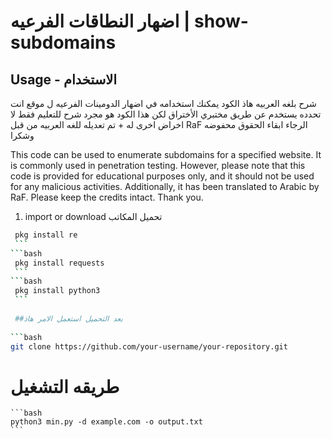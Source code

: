 # اضهار النطاقات الفرعيه | show-subdomains


## Usage - الاستخدام
شرح بلغه العربيه
هاذ الكود يمكنك استخدامه في اضهار الدومينات الفرعيه ل موقع انت تحدده يستخدم عن طريق مختبري الأختراق لكن هذا الكود هو مجرد شرح للتعليم فقط لا اخراض اخرى له + تم تعديله للغه العربيه من قبل RaF الرجاء ابقاء الحقوق محفوضه  وشكرا



This code can be used to enumerate subdomains for a specified website. It is commonly used in penetration testing. However, please note that this code is provided for educational purposes only, and it should not be used for any malicious activities. Additionally, it has been translated to Arabic by RaF. Please keep the credits intact. Thank you.


1.  import or download تحميل المكاتب

   ```bash
    pkg install re
    ```
   ```bash
    pkg install requests
    ```
   ```bash
    pkg install python3
    ```
    
    ##بعد التحميل استعمل الامر هاذ 
    
   ```bash
   git clone https://github.com/your-username/your-repository.git
   ```
   

   
# طريقه التشغيل 
    ```bash 
    python3 min.py -d example.com -o output.txt
    ```
